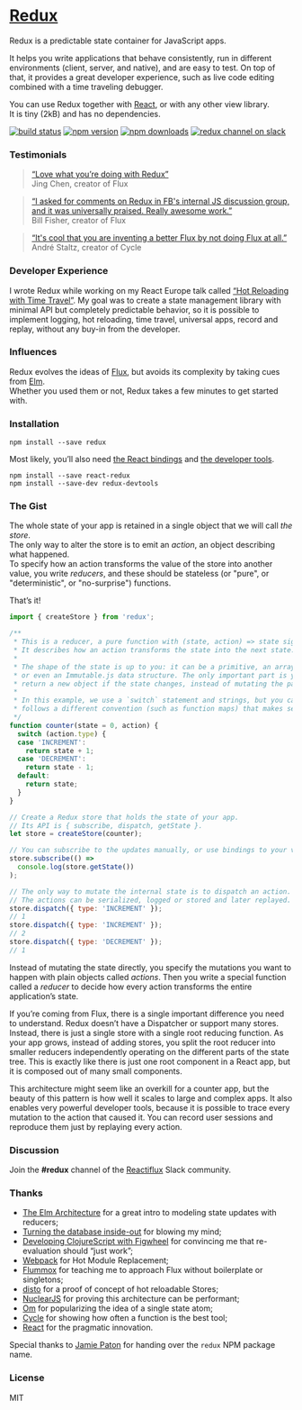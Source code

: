 # [Redux](http://gaearon.github.io/redux)

Redux is a predictable state container for JavaScript apps.  

It helps you write applications that behave consistently, run in different environments (client, server, and native), and are easy to test. On top of that, it provides a great developer experience, such as live code editing combined with a time traveling debugger.

You can use Redux together with [React](https://facebook.github.io/react/), or with any other view library.  
It is tiny (2kB) and has no dependencies.

[![build status](https://img.shields.io/travis/gaearon/redux/master.svg?style=flat-square)](https://travis-ci.org/gaearon/redux) 
[![npm version](https://img.shields.io/npm/v/redux.svg?style=flat-square)](https://www.npmjs.com/package/redux) 
[![npm downloads](https://img.shields.io/npm/dm/redux.svg?style=flat-square)](https://www.npmjs.com/package/redux)
[![redux channel on slack](https://img.shields.io/badge/slack-redux@reactiflux-61DAFB.svg?style=flat-square)](http://www.reactiflux.com)


### Testimonials

>[“Love what you’re doing with Redux”](https://twitter.com/jingc/status/616608251463909376)  
>Jing Chen, creator of Flux

>[“I asked for comments on Redux in FB's internal JS discussion group, and it was universally praised. Really awesome work.”](https://twitter.com/fisherwebdev/status/616286955693682688)  
>Bill Fisher, creator of Flux

>[“It's cool that you are inventing a better Flux by not doing Flux at all.”](https://twitter.com/andrestaltz/status/616271392930201604)  
>André Staltz, creator of Cycle

### Developer Experience

I wrote Redux while working on my React Europe talk called [“Hot Reloading with Time Travel”](https://www.youtube.com/watch?v=xsSnOQynTHs). My goal was to create a state management library with minimal API but completely predictable behavior, so it is possible to implement logging, hot reloading, time travel, universal apps, record and replay, without any buy-in from the developer.

### Influences

Redux evolves the ideas of [Flux](https://facebook.github.io/flux), but avoids its complexity by taking cues from [Elm](http://elm-lang.org/guide/architecture).  
Whether you used them or not, Redux takes a few minutes to get started with.

### Installation

```
npm install --save redux
```

Most likely, you’ll also need [the React bindings](http://github.com/gaearon/react-redux) and [the developer tools](http://github.com/gaearon/redux-devtools).

```
npm install --save react-redux
npm install --save-dev redux-devtools
```

### The Gist

The whole state of your app is retained in a single object that we will call *the store*.  
The only way to alter the store is to emit an *action*, an object describing what happened.  
To specify how an action transforms the value of the store into another value, you write *reducers*, and these should be stateless (or "pure", or "deterministic", or "no-surprise") functions.

That’s it!

```js
import { createStore } from 'redux';

/**
 * This is a reducer, a pure function with (state, action) => state signature.
 * It describes how an action transforms the state into the next state.
 *
 * The shape of the state is up to you: it can be a primitive, an array, an object,
 * or even an Immutable.js data structure. The only important part is you should
 * return a new object if the state changes, instead of mutating the parameter.
 *
 * In this example, we use a `switch` statement and strings, but you can use a helper that
 * follows a different convention (such as function maps) that makes sense for your project.
 */
function counter(state = 0, action) {
  switch (action.type) {
  case 'INCREMENT':
    return state + 1;
  case 'DECREMENT':
    return state - 1;
  default:
    return state;
  }
}

// Create a Redux store that holds the state of your app.
// Its API is { subscribe, dispatch, getState }.
let store = createStore(counter);

// You can subscribe to the updates manually, or use bindings to your view layer.
store.subscribe(() =>
  console.log(store.getState())
);

// The only way to mutate the internal state is to dispatch an action.
// The actions can be serialized, logged or stored and later replayed.
store.dispatch({ type: 'INCREMENT' });
// 1
store.dispatch({ type: 'INCREMENT' });
// 2
store.dispatch({ type: 'DECREMENT' });
// 1
```

Instead of mutating the state directly, you specify the mutations you want to happen with plain objects called *actions*. Then you write a special function called a *reducer* to decide how every action transforms the entire application’s state.

If you’re coming from Flux, there is a single important difference you need to understand. Redux doesn’t have a Dispatcher or support many stores. Instead, there is just a single store with a single root reducing function. As your app grows, instead of adding stores, you split the root reducer into smaller reducers independently operating on the different parts of the state tree. This is exactly like there is just one root component in a React app, but it is composed out of many small components.

This architecture might seem like an overkill for a counter app, but the beauty of this pattern is how well it scales to large and complex apps. It also enables very powerful developer tools, because it is possible to trace every mutation to the action that caused it. You can record user sessions and reproduce them just by replaying every action.

### Discussion

Join the **#redux** channel of the [Reactiflux](http://reactiflux.com/) Slack community.

### Thanks

* [The Elm Architecture](https://github.com/evancz/elm-architecture-tutorial) for a great intro to modeling state updates with reducers;
* [Turning the database inside-out](http://blog.confluent.io/2015/03/04/turning-the-database-inside-out-with-apache-samza/) for blowing my mind;
* [Developing ClojureScript with Figwheel](http://www.youtube.com/watch?v=j-kj2qwJa_E) for convincing me that re-evaluation should “just work”;
* [Webpack](https://github.com/webpack/docs/wiki/hot-module-replacement-with-webpack) for Hot Module Replacement;
* [Flummox](https://github.com/acdlite/flummox) for teaching me to approach Flux without boilerplate or singletons;
* [disto](https://github.com/threepointone/disto) for a proof of concept of hot reloadable Stores;
* [NuclearJS](https://github.com/optimizely/nuclear-js) for proving this architecture can be performant;
* [Om](https://github.com/omcljs/om) for popularizing the idea of a single state atom;
* [Cycle](https://github.com/staltz/cycle) for showing how often a function is the best tool;
* [React](https://github.com/facebook/react) for the pragmatic innovation.

Special thanks to [Jamie Paton](http://jdpaton.github.io/) for handing over the `redux` NPM package name.

### License

MIT

